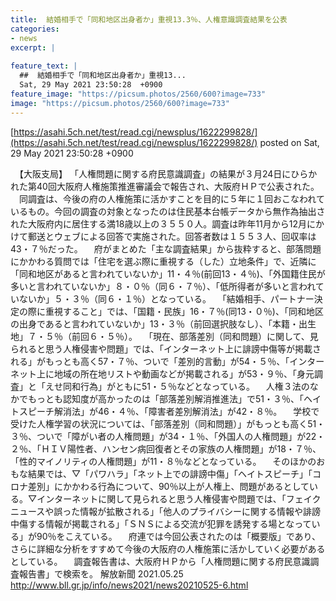 ```yaml
---
title:  結婚相手で「同和地区出身者か」重視13.3％、人権意識調査結果を公表  
categories:
- news
excerpt: |
  
feature_text: |
  ##  結婚相手で「同和地区出身者か」重視13...
  Sat, 29 May 2021 23:50:28  +0900
feature_image: "https://picsum.photos/2560/600?image=733"
image: "https://picsum.photos/2560/600?image=733"
---
```


[https://asahi.5ch.net/test/read.cgi/newsplus/1622299828/](https://asahi.5ch.net/test/read.cgi/newsplus/1622299828/)
posted on Sat, 29 May 2021 23:50:28  +0900

<!--more-->

　【大阪支局】 「人権問題に関する府民意識調査」の結果が３月24日にひらかれた第40回大阪府人権施策推進審議会で報告され、大阪府ＨＰで公表された。 　同調査は、今後の府の人権施策に活かすことを目的に５年に１回おこなわれているもの。今回の調査の対象となったのは住民基本台帳データから無作為抽出された大阪府内に居住する満18歳以上の３５５０人。調査は昨年11月から12月にかけて郵送とウェブによる回答で実施された。回答者数は１５５３人、回収率は43・７％だった。 　府がまとめた「主な調査結果」から抜粋すると、部落問題にかかわる質問では「住宅を選ぶ際に重視する（した）立地条件」で、近隣に「同和地区があると言われていないか」11・４％(前回13・４％)、「外国籍住民が多いと言われていないか」８・０％（同６・７％）、「低所得者が多いと言われていないか」５・３％（同６・１％）となっている。 　「結婚相手、パートナー決定の際に重視すること」では、「国籍・民族」16・７％(同13・０％)、「同和地区の出身であると言われていないか」13・３％（前回選択肢なし）、「本籍・出生地」７・５％（前回６・５％）。 　「現在、部落差別（同和問題）に関して、見られると思う人権侵害や問題」では、「インターネット上に誹謗中傷等が掲載される」がもっとも高く57・７％、ついで「差別的言動」が54・５％、「インターネット上に地域の所在地リストや動画などが掲載される」が53・９％、「身元調査」と「えせ同和行為」がともに51・５％などとなっている。 　人権３法のなかでもっとも認知度が高かったのは「部落差別解消推進法」で51・３％、「ヘイトスピーチ解消法」が46・４％、「障害者差別解消法」が42・８％。 　学校で受けた人権学習の状況については、「部落差別（同和問題）」がもっとも高く51・３％、ついで「障がい者の人権問題」が34・１％、「外国人の人権問題」が22・２％、「ＨＩＶ陽性者、ハンセン病回復者とその家族の人権問題」が18・７％、「性的マイノリティの人権問題」が11・８％などとなっている。 　そのほかのおもな結果では、▽「パワハラ」「ネット上での誹謗中傷」「ヘイトスピーチ」「コロナ差別」にかかわる行為について、90％以上が人権上、問題があるとしている。▽インターネットに関して見られると思う人権侵害や問題では、「フェイクニュースや誤った情報が拡散される」「他人のプライバシーに関する情報や誹謗中傷する情報が掲載される」「ＳＮＳによる交流が犯罪を誘発する場となっている」が90％をこえている。 　府連では今回公表されたのは「概要版」であり、さらに詳細な分析をすすめて今後の大阪府の人権施策に活かしていく必要があるとしている。 　調査報告書は、大阪府ＨＰから「人権問題に関する府民意識調査報告書」で検索を。 解放新聞 2021.05.25 http://www.bll.gr.jp/info/news2021/news20210525-6.html
